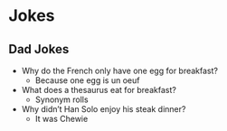 # Jokes

## Dad Jokes

* Why do the French only have one egg for breakfast?
  * Because one egg is un oeuf
* What does a thesaurus eat for breakfast?
  * Synonym rolls
* Why didn’t Han Solo enjoy his steak dinner? 
  * It was Chewie
